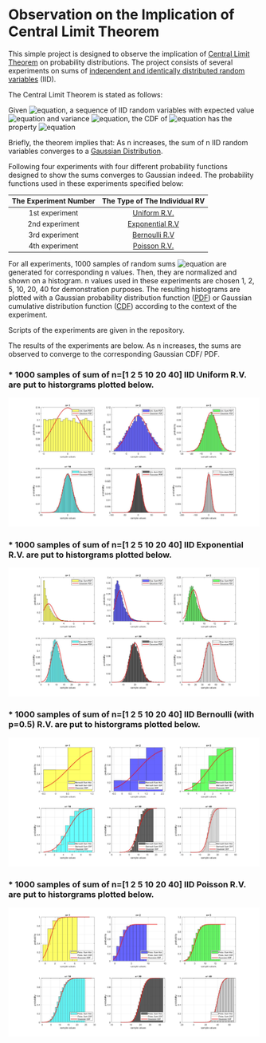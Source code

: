 # Observation on the Implication of Central Limit Theorem

This simple project is designed to observe the implication of [Central Limit Theorem](https://en.wikipedia.org/wiki/Central_limit_theorem) on probability distributions. The project consists of several experiments on sums of [independent and identically distributed random variables](https://en.wikipedia.org/wiki/Independent_and_identically_distributed_random_variables) (IID).

The Central Limit Theorem is stated as follows:

Given ![equation](https://render.githubusercontent.com/render/math?math=X_1,X_2,\ldots,X_n), a sequence of IID random variables with expected value ![equation](https://render.githubusercontent.com/render/math?math=\mu_x) and variance ![equation](https://render.githubusercontent.com/render/math?math=\sigma_x^2), the CDF of ![equation](https://render.githubusercontent.com/render/math?math=Z_n=\sum_{i=1}^{n}\frac{X_i-n\mu_X}{\sqrt{\left(n\sigma_X^2\right)}}) has the property ![equation](https://render.githubusercontent.com/render/math?math={lim}_{n\rightarrow\infty}{F_{Z_n}}\left(z\right)=\Phi\left(z\right).)

Briefly, the theorem implies that: As n increases, the sum of n IID random variables converges to a [Gaussian Distribution](https://en.wikipedia.org/wiki/Normal_distribution). 

Following four experiments with four different probability functions designed to show the sums converges to Gaussian indeed. The probability functions used in these experiments specified below:


The Experiment Number | The Type of The Individual RV
:---: | :---:
1st experiment | [Uniform R.V.](https://en.wikipedia.org/wiki/Continuous_uniform_distribution)
2nd experiment | [Exponential R.V](https://en.wikipedia.org/wiki/Exponential_distribution)
3rd experiment | [Bernoulli R.V](https://en.wikipedia.org/wiki/Bernoulli_distribution)
4th experiment | [Poisson R.V.](https://en.wikipedia.org/wiki/Poisson_distribution)

For all experiments, 1000 samples of random sums ![equation](https://render.githubusercontent.com/render/math?math=X_1%2BX_2%2B\ldots%2BX_n)  are generated for corresponding n values. Then, they are normalized and shown on a histogram. n values used in these experiments are chosen 1, 2, 5, 10, 20, 40 for demonstration purposes. The resulting histograms are plotted with a Gaussian probability distribution function ([PDF](https://en.wikipedia.org/wiki/Probability_density_function)) or Gaussian cumulative distribution function ([CDF](https://en.wikipedia.org/wiki/Cumulative_distribution_function)) according to the context of the experiment.

Scripts of the experiments are given in the repository.

The results of the experiments are below. As n increases, the sums are observed to converge to the corresponding Gaussian CDF/ PDF.

### * 1000 samples of sum of n=[1 2 5 10 20 40] IID Uniform R.V. are put to historgrams plotted below. ###

![](images/uniform.jpg)

### * 1000 samples of sum of n=[1 2 5 10 20 40] IID Exponential R.V. are put to historgrams plotted below. ###

![](images/exponential.jpg)

### * 1000 samples of sum of n=[1 2 5 10 20 40] IID Bernoulli (with p=0.5) R.V. are put to historgrams plotted below. ###

![](images/bernoulli.jpg)

### * 1000 samples of sum of n=[1 2 5 10 20 40] IID Poisson R.V. are put to historgrams plotted below. ###

![](images/poisson.jpg)

